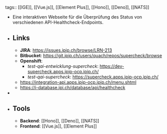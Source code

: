 tags:: [[IGE]], [[Vue.js]], [[Element Plus]], [[Hono]], [[Deno]], [[NATS]]

- Eine interaktiven Webseite für die Überprüfung des Status von verschiedenen API-Healthcheck-Endpoints.
- ## Links
	- **JIRA**: https://issues.ipip.ch/browse/LRN-213
	- **Bitbucket**: https://git.ipip.ch/users/quach/repos/supercheck/browse
	- **Openshift**:
		- *test-qai-entwicklung-supercheck*: https://dev-supercheck.apps.ipip-ocp.ipip.ch/
		- *test-qai-supercheck*: https://supercheck.apps.ipip-ocp.ipip.ch/
	- https://integration-api.apps.ipip-ocp.ipip.ch/menu.shtml
	- https://i-database.ipi.ch/database/api/healthcheck
-
- ## Tools
	- **Backend**: [[Hono]], [[Deno]], [[NATS]]
	- **Frontend**: [[Vue.js]], [[Element Plus]]